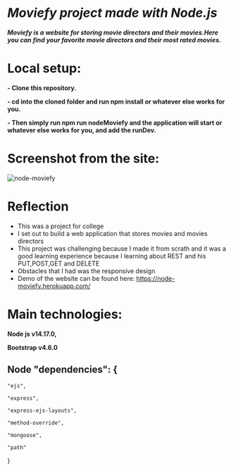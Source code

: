 # *Moviefy project made with Node.js*

***Moviefy is a website for storing movie directors and their movies.Here you can find your favorite movie directors and their most rated movies.*** 

# Local setup:

**- Clone this repository.**

**- cd into the cloned folder and run npm install or whatever else works for you.**

**- Then simply run npm run nodeMoviefy and the application will start or whatever else works for you, and add the runDev.**

# Screenshot from the site:

![node-moviefy](node-moviefy.gif)

# Reflection

  - This was a project for college
  - I set out to build a web application that stores movies and movies directors
  - This project was challenging because I made it from scrath and it was a good learning experience because I learning about REST and his PUT,POST,GET and DELETE
  - Obstacles that I had was the responsive design
  - Demo of the website can be found here: https://node-moviefy.herokuapp.com/

# Main technologies:

**Node js v14.17.0,**

**Bootstrap v4.6.0**

## Node "dependencies": {

    "ejs",
	
    "express",
	
    "express-ejs-layouts",
	
    "method-override",
	
    "mongoose",
	
    "path"
}
